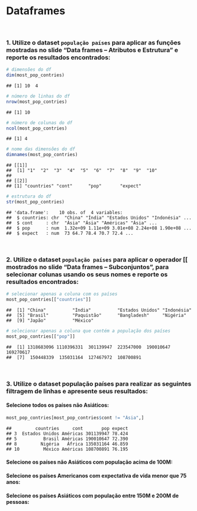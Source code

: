 Dataframes
================

<br>

### 1. Utilize o dataset `população países` para aplicar as funções mostradas no slide “Data frames – Atributos e Estrutura” e reporte os resultados encontrados:

``` r
# dimensões do df
dim(most_pop_contries)
```

    ## [1] 10  4

``` r
# número de linhas do df
nrow(most_pop_contries)
```

    ## [1] 10

``` r
# número de colunas do df
ncol(most_pop_contries)
```

    ## [1] 4

``` r
# nome das dimensões do df
dimnames(most_pop_contries)
```

    ## [[1]]
    ##  [1] "1"  "2"  "3"  "4"  "5"  "6"  "7"  "8"  "9"  "10"
    ## 
    ## [[2]]
    ## [1] "countries" "cont"      "pop"       "expect"

``` r
# estrutura do df
str(most_pop_contries)
```

    ## 'data.frame':    10 obs. of  4 variables:
    ##  $ countries: chr  "China" "Índia" "Estados Unidos" "Indonésia" ...
    ##  $ cont     : chr  "Ásia" "Ásia" "Américas" "Ásia" ...
    ##  $ pop      : num  1.32e+09 1.11e+09 3.01e+08 2.24e+08 1.90e+08 ...
    ##  $ expect   : num  73 64.7 78.4 70.7 72.4 ...

<br>

### 2. Utilize o dataset `população países` para aplicar o operador \[\[ mostrados no slide “Data frames – Subconjuntos”, para selecionar colunas usando os seus nomes e reporte os resultados encontrados:

``` r
# selecionar apenas a coluna com os países
most_pop_contries[["countries"]]
```

    ##  [1] "China"          "Índia"          "Estados Unidos" "Indonésia"     
    ##  [5] "Brasil"         "Paquistão"      "Bangladesh"     "Nigéria"       
    ##  [9] "Japão"          "México"

``` r
# selecionar apenas a coluna que contém a população dos países
most_pop_contries[["pop"]]
```

    ##  [1] 1318683096 1110396331  301139947  223547000  190010647  169270617
    ##  [7]  150448339  135031164  127467972  108700891

<br>

### 3. Utilize o dataset população países para realizar as seguintes filtragem de linhas e apresente seus resultados:

#### Selecione todos os países não Asiáticos:

``` r
most_pop_contries[most_pop_contries$cont != "Ásia",]
```

    ##         countries     cont       pop expect
    ## 3  Estados Unidos Américas 301139947 78.424
    ## 5          Brasil Américas 190010647 72.390
    ## 8         Nigéria   África 135031164 46.859
    ## 10         México Américas 108700891 76.195

#### Selecione os países não Asiáticos com população acima de 100M:

#### Selecione os países Americanos com expectativa de vida menor que 75 anos:

#### Selecione os países Asiáticos com população entre 150M e 200M de pessoas:
